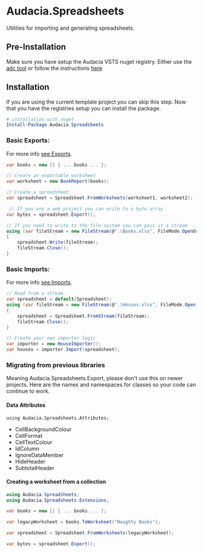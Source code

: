 # Audacia.Spreadsheets
Utilities for importing and generating spreadsheets.

## Pre-Installation
Make sure you have setup the Audacia VSTS nuget registry.
Either use the [adc tool](https://dev.azure.com/audacia/Audacia.DevOps/_git/Audacia.CommandLine?path=%2FREADME.md&version=GBmaster) or follow the instructions [here](https://docs.microsoft.com/en-gb/azure/devops/artifacts/nuget/consume?view=azure-devops&viewFallbackFrom=vsts&tabs=new-nav)

## Installation
If you are using the current template project you can skip this step.
Now that you have the registries setup you can install the package.

```powershell
# installation with nuget
Install-Package Audacia.Spreadsheets
```

### Basic Exports:
For more info [see Exports](./Features/Exports.md).
```csharp
var books = new [] { ... books ... };

// Create an exportable worksheet
var worksheet = new BookReport(books);

// Create a spreadsheet
var spreadsheet = Spreadsheet.FromWorksheets(worksheet1, worksheet2);

 // If you are a web project you can write to a byte array
var bytes = spreadsheet.Export();

// If you need to write to the file system you can pass it a stream
using (var fileStream = new FileStream(@".\Books.xlsx", FileMode.OpenOrCreate))
{
    spreadsheet.Write(fileStream);
    fileStream.Close();
}

```

### Basic Imports:
For more info [see Imports](./Features/Imports.md).
```csharp
// Read from a stream.
var spreadsheet = default(Spreadsheet);
using (var fileStream = new FileStream(@".\Houses.xlsx", FileMode.Open, FileAccess.Read))
{
    spreadsheet = Spreadsheet.FromStream(fileStream);
    fileStream.Close();
}

// Create your own importer logic
var importer = new HouseImporter();
var houses = importer.Import(spreadsheet);

```

### Migrating from previous libraries

Meaning Audacia.Spreadsheets.Export, please don't use this on newer projects.
Here are the names and namespaces for classes so your code can continue to work.

#### Data Attributes

`using Audacia.Spreadsheets.Attributes;`

- CellBackgroundColour
- CellFormat
- CellTextColour
- IdColumn
- IgnoreDataMember
- HideHeader
- SubtotalHeader

#### Creating a worksheet from a collection

```csharp
using Audacia.Spreadsheets;
using Audacia.Spreadsheets.Extensions;

var books = new [] { ... books ... };

var legacyWorksheet = books.ToWorksheet("Naughty Books");

var spreadsheet = Spreadsheet.FromWorksheets(legacyWorksheet);

var bytes = spreadsheet.Export();
```

